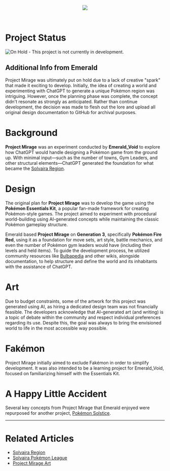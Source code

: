 <p align="center"><img src="https://i.imgur.com/NbbT9le.png"></p>

<br>

# Project Status  
![On Hold](https://img.shields.io/badge/On_Hold-ff0000) - This project is not currently in development.  

## Additional Info from Emerald  
Project Mirage was ultimately put on hold due to a lack of creative "spark" that made it exciting to develop. Initially, the idea of creating a world and experimenting with ChatGPT to generate a unique Pokémon region was intriguing. However, once the planning phase was complete, the concept didn't resonate as strongly as anticipated. Rather than continue development, the decision was made to flesh out the lore and upload all original design documentation to GitHub for archival purposes.  

# Background  
**Project Mirage** was an experiment conducted by **Emerald_Void** to explore how ChatGPT would handle designing a Pokémon game from the ground up. With minimal input—such as the number of towns, Gym Leaders, and other structural elements—ChatGPT generated the foundation for what became the [Solvaira Region](https://emeraldvoid.github.io/pokemon-scrapyard/Solvaira).  

# Design  
The original plan for **Project Mirage** was to develop the game using the **Pokémon Essentials Kit**, a popular fan-made framework for creating Pokémon-style games. The project aimed to experiment with procedural world-building using AI-generated concepts while maintaining the classic Pokémon gameplay structure.  

Emerald based **Project Mirage** on **Generation 3**, specifically **Pokémon Fire Red**, using it as a foundation for move sets, art style, battle mechanics, and even the number of Pokémon gym leaders would have (including their levels and held items). To guide the development process, he utilized community resources like [Bulbapedia](https://bulbapedia.bulbagarden.net/wiki/Main_Page) and other wikis, alongside documentation, to help structure and define the world and its inhabitants with the assistance of ChatGPT.

# Art  
Due to budget constraints, some of the artwork for this project was generated using AI, as hiring a dedicated design team was not financially feasible. The developers acknowledge that AI-generated art (and writing) is a topic of debate within the community and respect individual preferences regarding its use. Despite this, the goal was always to bring the envisioned world to life in the most accessible way possible.  

# Fakémon

Project Mirage initially aimed to exclude Fakémon in order to simplify development. It was also intended to be a learning project for Emerald_Void, focused on familiarizing himself with the Essentials Kit.

# A Happy Little Accident

Several key concepts from Project Mirage that Emerald enjoyed were repurposed for another project, [Pokémon Solstice](https://emeraldvoid.github.io/pokemon-scrapyard/Pokemon%20Solstice).

---

# Related Articles  
- [Solvaira Region](https://emeraldvoid.github.io/pokemon-scrapyard/Solvaira)  
- [Solvaira Pokémon League]()
- [Project Mirage Art]()
